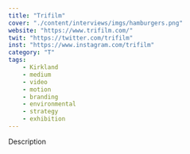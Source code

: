 ```yaml
---
title: "Trifilm"
cover: "./content/interviews/imgs/hamburgers.png"
website: "https://www.trifilm.com/"
twit: "https://twitter.com/trifilm"
inst: "https://www.instagram.com/trifilm"
category: "T"
tags:
    - Kirkland
    - medium
    - video
    - motion
    - branding
    - environmental
    - strategy
    - exhibition
---
```


Description
